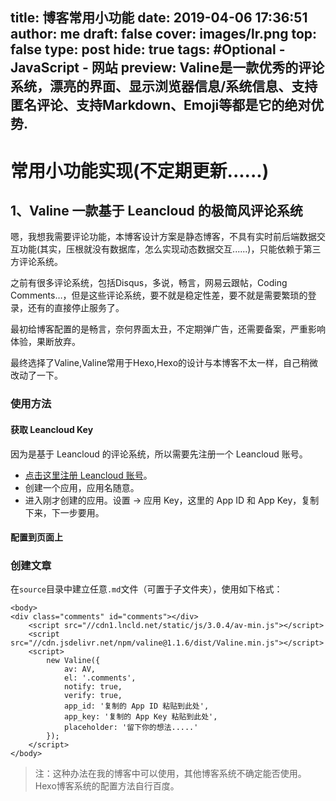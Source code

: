 title: 博客常用小功能
date: 2019-04-06 17:36:51
author: me
draft: false
cover: images/lr.png
top: false
type: post
hide: true
tags: #Optional
    - JavaScript
    - 网站
preview: Valine是一款优秀的评论系统，漂亮的界面、显示浏览器信息/系统信息、支持匿名评论、支持Markdown、Emoji等都是它的绝对优势.
-------
# 常用小功能实现(不定期更新......)
## 1、Valine  一款基于 Leancloud 的极简风评论系统
嗯，我想我需要评论功能，本博客设计方案是静态博客，不具有实时前后端数据交互功能(其实，压根就没有数据库，怎么实现动态数据交互......)，只能依赖于第三方评论系统。

之前有很多评论系统，包括Disqus，多说，畅言，网易云跟帖，Coding Comments…，但是这些评论系统，要不就是稳定性差，要不就是需要繁琐的登录，还有的直接停止服务了。

最初给博客配置的是畅言，奈何界面太丑，不定期弹广告，还需要备案，严重影响体验，果断放弃。


最终选择了Valine,Valine常用于Hexo,Hexo的设计与本博客不太一样，自己稍微改动了一下。
### 使用方法
#### 获取 Leancloud Key
因为是基于 Leancloud 的评论系统，所以需要先注册一个 Leancloud 账号。

- [点击这里注册 Leancloud 账号](https://leancloud.cn/dashboard/login.html#/signup)。
- 创建一个应用，应用名随意。
- 进入刚才创建的应用。设置 -> 应用 Key，这里的 App ID 和 App Key，复制下来，下一步要用。


#### 配置到页面上

### 创建文章
在`source`目录中建立任意`.md`文件（可置于子文件夹），使用如下格式：

``` 
<body>
<div class="comments" id="comments"></div>
    <script src="//cdn1.lncld.net/static/js/3.0.4/av-min.js"></script>
    <script src="//cdn.jsdelivr.net/npm/valine@1.1.6/dist/Valine.min.js"></script>
    <script>
        new Valine({
            av: AV,
            el: '.comments',
            notify: true, 
            verify: true,
            app_id: '复制的 App ID 粘贴到此处',
            app_key: '复制的 App Key 粘贴到此处',
            placeholder: '留下你的想法.....'
        });
    </script>
</body>
``` 


> 注：这种办法在我的博客中可以使用，其他博客系统不确定能否使用。
Hexo博客系统的配置方法自行百度。